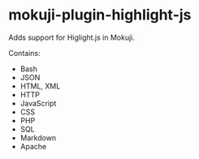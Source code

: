 mokuji-plugin-highlight-js
==========================

Adds support for Higlight.js in Mokuji.

Contains:

- Bash
- JSON
- HTML, XML
- HTTP
- JavaScript
- CSS
- PHP
- SQL
- Markdown
- Apache